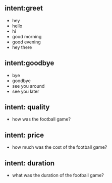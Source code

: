 ## intent:greet
- hey
- hello
- hi
- good morning
- good evening
- hey there

## intent:goodbye
- bye
- goodbye
- see you around
- see you later


## intent: quality
- how was the football game?

 ## intent: price
 - how much was the cost of the football game?

 ## intent: duration
 - what was the duration of the football game?
